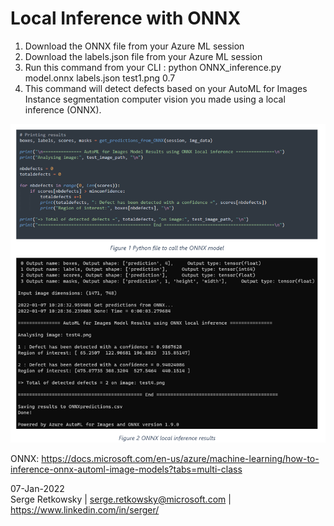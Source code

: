# Local Inference with ONNX

1. Download the ONNX file from your Azure ML session
2. Download the labels.json file from your Azure ML session
3. Run this command from your CLI :  python ONNX_inference.py model.onnx labels.json test1.png 0.7
4. This command will detect defects based on your AutoML for Images Instance segmentation computer vision you made using a local inference (ONNX).

<img src = "https://github.com/retkowsky/InstanceSegmentation/blob/main/captures/image.png?raw=true">

ONNX: https://docs.microsoft.com/en-us/azure/machine-learning/how-to-inference-onnx-automl-image-models?tabs=multi-class

07-Jan-2022<br>
Serge Retkowsky | serge.retkowsky@microsoft.com | https://www.linkedin.com/in/serger/
